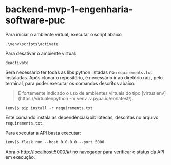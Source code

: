 # backend-mvp-1-engenharia-software-puc

Para iniciar o ambiente virtual, executar o script abaixo

```
.\venv\scripts\activate
```

Para desativar o ambiente virtual:

```
deactivate
```

Será necessário ter todas as libs python listadas no `requirements.txt` instaladas.
Após clonar o repositório, é necessário ir ao diretório raiz, pelo terminal, para poder executar os comandos descritos abaixo.

> É fortemente indicado o uso de ambientes virtuais do tipo [virtualenv](https://virtualenpython -m venv .v.pypa.io/en/latest/).

```
(env)$ pip install -r requirements.txt
```

Este comando instala as dependências/bibliotecas, descritas no arquivo `requirements.txt`.

Para executar a API basta executar:

```
(env)$ flask run --host 0.0.0.0 --port 5000
```

Abra o [http://localhost:5000/#/](http://localhost:5000/#/) no navegador para verificar o status da API em execução.
